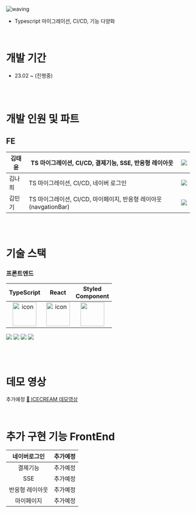 ![waving](https://capsule-render.vercel.app/api?type=waving&height=200&fontAlignY=40&text=🍦ICECREAM&color=gradient)

- Typescript 마이그레이션, CI/CD, 기능 다양화

</br>

# 개발 기간

- 23.02 ~ (진행중)
</br>

</br>

# 개발 인원 및 파트
## FE
| 김태윤 | TS 마이그레이션, CI/CD, 결제기능, SSE, 반응형 레이아웃  | <a href="https://github.com/Taeyooooon"><img src="https://img.shields.io/badge/GitHub-181717?style=flat&logo=GitHub&logoColor=white"/></a> |
| --- | --- | --- |
| 김나희 | TS 마이그레이션, CI/CD, 네이버 로그인 | <a href="https://github.com/imfineimgood"><img src="https://img.shields.io/badge/GitHub-181717?style=flat&logo=GitHub&logoColor=white"/></a> |
| 김민기 | TS 마이그레이션, CI/CD, 마이페이지, 반응형 레이아웃(navgationBar) |  <a href="https://github.com/minki3"><img src="https://img.shields.io/badge/GitHub-181717?style=flat&logo=GitHub&logoColor=white"/></a> |

</br>
</br>

# 기술 스택

### 프론트엔드

|TypeScript|React|Styled</br>Component|
| :--: | :--: | :--: | 
| <img src="https://techstack-generator.vercel.app/ts-icon.svg" alt="icon" width="65" height="65" /> | <img src="https://techstack-generator.vercel.app/react-icon.svg" alt="icon" width="65" height="65" /> | <img src="https://styled-components.com/logo.png" width="65" height="65" /></div> |
<div>
  <img src="https://img.shields.io/badge/Redux_Tooklit-764ABC?style=flat&logo=Redux&logoColor=white"/>
  <img src="https://img.shields.io/badge/AWS_S3-232F3E?style=flat&logo=Amazon AWS&logoColor=white"/>
  <img src="https://img.shields.io/badge/AWS_CloudFront-232F3E?style=flat&logo=Amazon AWS&logoColor=white"/>
  <img src="https://img.shields.io/badge/GitHub_Actions-181717?style=flat&logo=GitHub&logoColor=white"/>
</div>

</br>


</br>


</br>

# 데모 영상

추가예정 
<a href="/">🔗 ICECREAM 데모영상 </a>

</br>

# 추가 구현 기능  FrontEnd

| 네이버로그인 | 추가예정 |
| :--: | :--: |
| 결제기능 | 추가예정 |
| SSE | 추가예정 |
| 반응형 레이아웃 | 추가예정 |
| 마이페이지 | 추가예정 |



</br>

</br>
